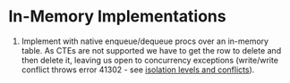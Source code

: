 # In-Memory Implementations

1. Implement with native enqueue/dequeue procs over an in-memory table. As CTEs are not supported we have to get the row to delete and then delete it, leaving us open to concurrency exceptions (write/write conflict throws error 41302 - see [isolation levels and conflicts](https://msdn.microsoft.com/en-us/library/mt668435.aspx#Anchor_3)).
